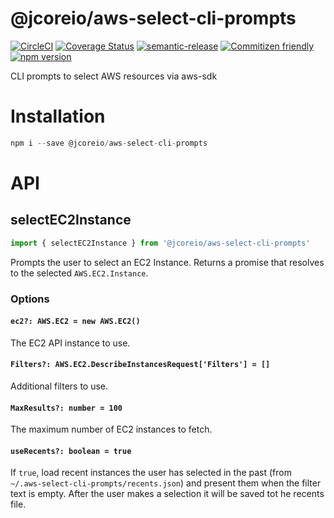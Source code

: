# @jcoreio/aws-select-cli-prompts

[![CircleCI](https://circleci.com/gh/jcoreio/aws-select-cli-prompts.svg?style=svg)](https://circleci.com/gh/jcoreio/aws-select-cli-prompts)
[![Coverage Status](https://codecov.io/gh/jcoreio/aws-select-cli-prompts/branch/master/graph/badge.svg)](https://codecov.io/gh/jcoreio/aws-select-cli-prompts)
[![semantic-release](https://img.shields.io/badge/%20%20%F0%9F%93%A6%F0%9F%9A%80-semantic--release-e10079.svg)](https://github.com/semantic-release/semantic-release)
[![Commitizen friendly](https://img.shields.io/badge/commitizen-friendly-brightgreen.svg)](http://commitizen.github.io/cz-cli/)
[![npm version](https://badge.fury.io/js/%40jcoreio%2Faws-select-cli-prompts.svg)](https://badge.fury.io/js/%40jcoreio%2Faws-select-cli-prompts)

CLI prompts to select AWS resources via aws-sdk

# Installation

```js
npm i --save @jcoreio/aws-select-cli-prompts
```

# API

## selectEC2Instance

```js
import { selectEC2Instance } from '@jcoreio/aws-select-cli-prompts'
```

Prompts the user to select an EC2 Instance. Returns a promise that resolves to the selected
`AWS.EC2.Instance`.

### Options

#### `ec2?: AWS.EC2 = new AWS.EC2()`

The EC2 API instance to use.

#### `Filters?: AWS.EC2.DescribeInstancesRequest['Filters'] = []`

Additional filters to use.

#### `MaxResults?: number = 100`

The maximum number of EC2 instances to fetch.

#### `useRecents?: boolean = true`

If `true`, load recent instances the user has selected in the past (from `~/.aws-select-cli-prompts/recents.json`)
and present them when the filter text is empty. After the user makes a selection it will be saved tot he recents
file.
